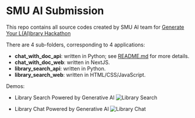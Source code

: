 # SMU AI Submission

This repo contains all source codes created by SMU AI team for [Generate Your L(AI)brary Hackathon](https://library.smu.edu.sg/topics-insights/ignite-your-ideas-smu-libraries-generate-your-laibrary-hackathon)

There are 4 sub-folders, corresponding to 4 applications:
* **chat_with_doc_api**: written in Python; see [README.md](./chat_with_doc_api/README.md) for more details.
* **chat_with_doc_web**: written in NextJS.
* **library_search_api**: written in Python.
* **library_search_web**: written in HTML/CSS/JavaScript.

Demos:

* Library Search Powered by Generative AI
![Library Search](./lib_search.gif)

* Library Chat Powered by Generative AI
![Library Chat](./lib_chat.gif)
